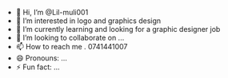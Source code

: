 - 👋 Hi, I’m @Lil-muli001
- 👀 I’m interested in logo and graphics design
- 🌱 I’m currently learning and looking for a graphic designer job
- 💞️ I’m looking to collaborate on ...
- 📫 How to reach me .     0741441007
- 😄 Pronouns: ...
- ⚡ Fun fact: ...

<!---
Lil-muli001/Lil-muli001 is a ✨ special ✨ repository because its `README.md` (this file) appears on your GitHub profile.
You can click the Preview link to take a look at your changes.
--->
